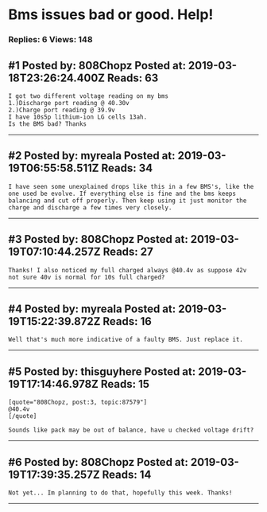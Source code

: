 # Bms issues bad or good. Help!

### Replies: 6 Views: 148

## \#1 Posted by: 808Chopz Posted at: 2019-03-18T23:26:24.400Z Reads: 63

```
I got two different voltage reading on my bms
1.)Discharge port reading @ 40.30v
2.)Charge port reading @ 39.9v 
I have 10s5p lithium-ion LG cells 13ah.
Is the BMS bad? Thanks
```

---
## \#2 Posted by: myreala Posted at: 2019-03-19T06:55:58.511Z Reads: 34

```
I have seen some unexplained drops like this in a few BMS's, like the one used be evolve. If everything else is fine and the bms keeps balancing and cut off properly. Then keep using it just monitor the charge and discharge a few times very closely.
```

---
## \#3 Posted by: 808Chopz Posted at: 2019-03-19T07:10:44.257Z Reads: 27

```
Thanks! I also noticed my full charged always @40.4v as suppose 42v not sure 40v is normal for 10s full charged?
```

---
## \#4 Posted by: myreala Posted at: 2019-03-19T15:22:39.872Z Reads: 16

```
Well that's much more indicative of a faulty BMS. Just replace it.
```

---
## \#5 Posted by: thisguyhere Posted at: 2019-03-19T17:14:46.978Z Reads: 15

```
[quote="808Chopz, post:3, topic:87579"]
@40.4v
[/quote]

Sounds like pack may be out of balance, have u checked voltage drift?
```

---
## \#6 Posted by: 808Chopz Posted at: 2019-03-19T17:39:35.257Z Reads: 14

```
Not yet... Im planning to do that, hopefully this week. Thanks!
```

---
